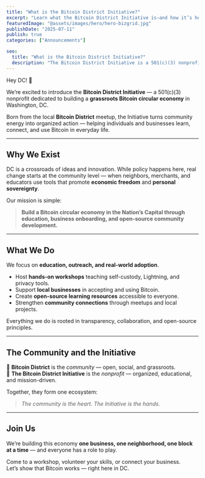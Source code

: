 ```yaml
---
title: "What is the Bitcoin District Initiative?"
excerpt: "Learn what the Bitcoin District Initiative is—and how it’s helping build a Bitcoin circular economy in Washington, DC."
featuredImage: "@assets/images/hero/hero-bizgrid.jpg"
publishDate: "2025-07-11"
publish: true
categories: ["Announcements"]

seo:
  title: "What is the Bitcoin District Initiative?"
  description: "The Bitcoin District Initiative is a 501(c)(3) nonprofit building a grassroots Bitcoin circular economy in Washington, DC through education and business onboarding."
---
```


Hey DC! 👋  

We’re excited to introduce the **Bitcoin District Initiative** — a 501(c)(3) nonprofit dedicated to building a **grassroots Bitcoin circular economy** in Washington, DC.  

Born from the local **Bitcoin District** meetup, the Initiative turns community energy into organized action — helping individuals and businesses learn, connect, and use Bitcoin in everyday life.

---

## Why We Exist

DC is a crossroads of ideas and innovation. While policy happens here, real change starts at the community level — when neighbors, merchants, and educators use tools that promote **economic freedom** and **personal sovereignty**.  

Our mission is simple:  
> **Build a Bitcoin circular economy in the Nation’s Capital through education, business onboarding, and open-source community development.**

---

## What We Do

We focus on **education, outreach, and real-world adoption**.  
- Host **hands-on workshops** teaching self-custody, Lightning, and privacy tools.  
- Support **local businesses** in accepting and using Bitcoin.  
- Create **open-source learning resources** accessible to everyone.  
- Strengthen **community connections** through meetups and local projects.  

Everything we do is rooted in transparency, collaboration, and open-source principles.

---

## The Community and the Initiative

🧡 **Bitcoin District** is the *community* — open, social, and grassroots.  
🧱 **The Bitcoin District Initiative** is the *nonprofit* — organized, educational, and mission-driven.  

Together, they form one ecosystem:  
> *The community is the heart. The Initiative is the hands.*

---

## Join Us

We’re building this economy **one business, one neighborhood, one block at a time** — and everyone has a role to play.  

Come to a workshop, volunteer your skills, or connect your business.  
Let’s show that Bitcoin works — right here in DC.
